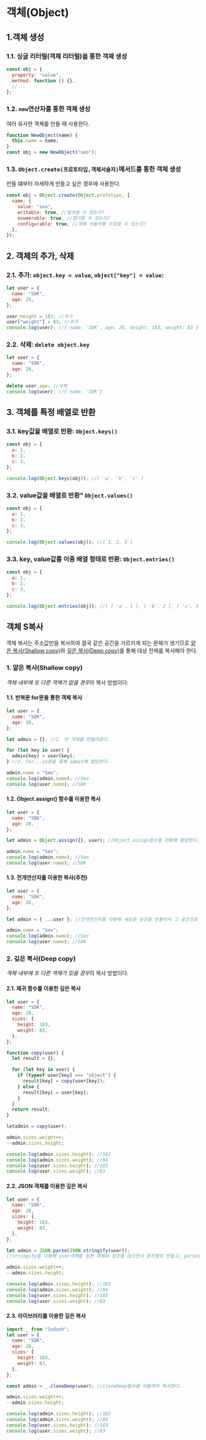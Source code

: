 # 객체(Object)

## 1.객체 생성

### 1.1. 싱글 리터럴(객체 리터럴)을 통한 객체 생성

```javascript
const obj = {
  property: "value",
  method: function () {},
  //...
};
```

### 1.2. `new`연산자를 통한 객체 생성

여러 유사한 객체를 만들 때 사용한다.

```javascript
function NewObject(name) {
  this.name = name;
}
const obj = new NewObject("seo");
```

### 1.3. `Object.create(프로토타입,객체서술자)`메서드를 통한 객체 생성

만들 떄부터 자세하게 만들고 싶은 경우에 사용한다.

```javascript
const obj = Object.create(Object.prototype, {
  name: {
    value: "seo",
    writable: true, //덮어쓸 수 있는지?
    enumerable: true, //열거할 수 있는지?
    configurable: true, //객체 서술자를 수정할 수 있는지?
  },
});
```

## 2. 객체의 추가, 삭제

### 2.1. 추가: `object.key = value`, `object["key"] = value`:

```javascript
let user = {
  name: "SDK",
  age: 28,
};

user.height = 183; //추가
user["weight"] = 83; //추가
console.log(user); //{ name: 'SDK', age: 28, height: 183, weight: 83 }
```

### 2.2. 삭제: `delete object.key`

```javascript
let user = {
  name: "SDK",
  age: 28,
};

delete user.age; //삭제
console.log(user); //{ name: 'SDK'}
```

## 3. 객체를 특정 배열로 반환

### 3.1. key값을 배열로 반환: `Object.keys()`

```javascript
const obj = {
  a: 1,
  b: 2,
  c: 3,
};

console.log(Object.keys(obj)); //[ 'a', 'b', 'c' ]
```

### 3.2. value값을 배열로 반환" `Object.values()`

```javascript
const obj = {
  a: 1,
  b: 2,
  c: 3,
};

console.log(Object.values(obj)); //[ 1, 2, 3 ]
```

### 3.3. key, value값를 이중 배열 형태로 반환: `Object.entries()`

```javascript
const obj = {
  a: 1,
  b: 2,
  c: 3,
};

console.log(Object.entries(obj)); //[ [ 'a', 1 ], [ 'b', 2 ], [ 'c', 3 ] ]
```

## 객체 S복사

객체 복사는 주소값만을 복사하여 결국 같은 공간을 가르키게 되는 문제가 생기므로 [얕은 복사(Shallow copy)](#1-얕은-복사shallow-copybr)와 [깊은 복사(Deep copy)](#2-깊은-복사deep-copy)를 통해 대상 전체를 복사해야 한다.

### 1. 얕은 복사(Shallow copy)

*객체 내부에 또 다른 객체가 없을 경우*의 복사 방법이다.

#### 1.1. 반복문 for문을 통한 객체 복사

```javascript
let user = {
  name: "SDK",
  age: 28,
};

let admin = {}; //1. 빈 객체를 만들어준다.

for (let key in user) {
  admin[key] = user[key];
} //2. for...in문을 통해 admin에 할당한다.

admin.name = "Seo";
console.log(admin.name); //Seo
console.log(user.name); //SDK
```

#### 1.2. Object.assign() 함수를 이용한 복사

```javascript
let user = {
  name: "SDK",
  age: 28,
};

let admin = Object.assign({}, user); //Object.assign함수를 이용해 할당한다.

admin.name = "Seo";
console.log(admin.name); //Seo
console.log(user.name); //SDK
```

#### 1.3. 전개연산자를 이용한 복사(추천)

```javascript
let user = {
  name: "SDK",
  age: 28,
};

let admin = { ...user }; //전개연산자를 이용해 새로운 공간을 만들어서 그 공간으로 복사한다.

admin.name = "Seo";
console.log(admin.name); //Seo
console.log(user.name); //SDK
```

### 2. 깊은 복사(Deep copy)

*객체 내부에 또 다른 객체가 있을 경우*의 복사 방법이다.

#### 2.1. 재귀 함수를 이용한 깊은 복사

```javascript
let user = {
  name: "SDK",
  age: 28,
  sizes: {
    height: 183,
    weight: 83,
  },
};

function copy(user) {
  let result = {};

  for (let key in user) {
    if (typeof user[key] === "object") {
      result[key] = copy(user[key]);
    } else {
      result[key] = user[key];
    }
  }
  return result;
}

letadmin = copy(user);

admin.sizes.weight++;
--admin.sizes.height;

console.log(admin.sizes.height); //182
console.log(admin.sizes.weight); //84
console.log(user.sizes.height); //183
console.log(user.sizes.weight); //83
```

#### 2.2. JSON 객체를 이용한 깊은 복사

```javascript
let user = {
  name: "SDK",
  age: 28,
  sizes: {
    height: 183,
    weight: 83,
  },
};

let admin = JSON.parse(JSON.stringify(user));
//stringify를 이용해 user객체를 원본 객체와 참조를 끊으면서 문자열로 만들고, parse를 이용해 문자열을 다시 객체로 만들어서 admin에 넣는다.

admin.sizes.weight++;
--admin.sizes.height;

console.log(admin.sizes.height); //182
console.log(admin.sizes.weight); //84
console.log(user.sizes.height); //183
console.log(user.sizes.weight); //83
```

#### 2.3. 라이브러리를 이용한 깊은 복사

```javascript
import _ from "lodash";
let user = {
  name: "SDK",
  age: 28,
  sizes: {
    height: 183,
    weight: 83,
  },
};

const admin = _.cloneDeep(user); //cloneDeep함수를 이용하여 복사한다.

admin.sizes.weight++;
--admin.sizes.height;

console.log(admin.sizes.height); //182
console.log(admin.sizes.weight); //84
console.log(user.sizes.height); //183
console.log(user.sizes.weight); //83
```
